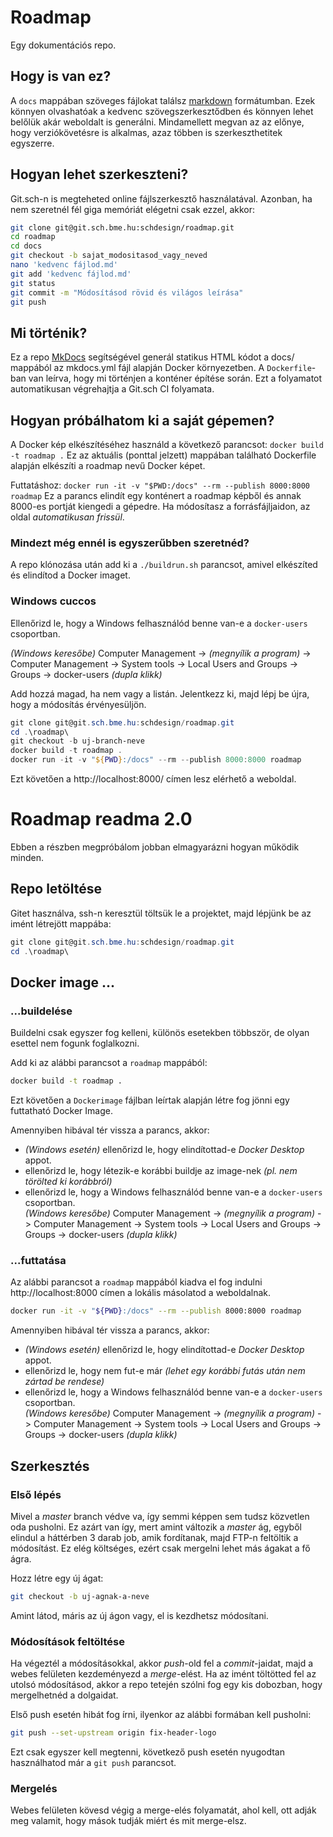 # Roadmap

Egy dokumentációs repo.

## Hogy is van ez?
A `docs` mappában szöveges fájlokat találsz [markdown](https://www.markdownguide.org/cheat-sheet/) formátumban. Ezek könnyen olvashatóak a kedvenc szövegszerkesztődben és könnyen lehet belőlük akár weboldalt is generálni. Mindamellett megvan az az előnye, hogy verziókövetésre is alkalmas, azaz többen is szerkeszthetitek egyszerre.

## Hogyan lehet szerkeszteni?
Git.sch-n is megteheted online fájlszerkesztő használatával. Azonban, ha nem szeretnél fél giga memóriát elégetni csak ezzel, akkor:

```bash
git clone git@git.sch.bme.hu:schdesign/roadmap.git
cd roadmap
cd docs
git checkout -b sajat_modositasod_vagy_neved
nano 'kedvenc fájlod.md'
git add 'kedvenc fájlod.md'
git status
git commit -m "Módosításod rövid és világos leírása"
git push
```

## Mi történik?
Ez a repo [MkDocs](https://www.mkdocs.org/) segítségével generál statikus HTML kódot a docs/ mappából az mkdocs.yml fájl alapján Docker környezetben. A `Dockerfile`-ban van leírva, hogy mi történjen a konténer építése során. Ezt a folyamatot automatikusan végrehajtja a Git.sch CI folyamata.

## Hogyan próbálhatom ki a saját gépemen?

A Docker kép elkészítéséhez használd a következő parancsot: `docker build -t roadmap .` Ez az aktuális (ponttal jelzett) mappában található Dockerfile alapján elkészíti a roadmap nevű Docker képet.

Futtatáshoz: `docker run -it -v "$PWD:/docs" --rm --publish 8000:8000 roadmap` Ez a parancs elindít egy konténert a roadmap képből és annak 8000-es portját  kiengedi a gépedre. Ha módosítasz a forrásfájljaidon, az oldal *automatikusan frissül*.

### Mindezt még ennél is egyszerűbben szeretnéd?
A repo klónozása után add ki a `./buildrun.sh` parancsot, amivel elkészíted és elindítod a Docker imaget.

### Windows cuccos

Ellenőrizd le, hogy a Windows felhasználód benne van-e a `docker-users` csoportban.

*(Windows keresőbe)* Computer Management -> *(megnyílik a program)* -> Computer Management -> System tools -> Local Users and Groups -> Groups -> docker-users *(dupla klikk)*

Add hozzá magad, ha nem vagy a listán. Jelentkezz ki, majd lépj be újra, hogy a módosítás érvényesüljön.

``` PowerShell
git clone git@git.sch.bme.hu:schdesign/roadmap.git
cd .\roadmap\
git checkout -b uj-branch-neve
docker build -t roadmap .
docker run -it -v "${PWD}:/docs" --rm --publish 8000:8000 roadmap
```

Ezt követően a http://localhost:8000/ címen lesz elérhető a weboldal.

# Roadmap readma 2.0

Ebben a részben megpróbálom jobban elmagyarázni hogyan működik minden.

## Repo letöltése

Gitet használva, ssh-n keresztül töltsük le a projektet, majd lépjünk be az imént létrejött mappába:

``` PowerShell
git clone git@git.sch.bme.hu:schdesign/roadmap.git
cd .\roadmap\
```

## Docker image ...

### ...buildelése

Buildelni csak egyszer fog kelleni, különös esetekben többször, de olyan esettel nem fogunk foglalkozni.

Add ki az alábbi parancsot a `roadmap` mappából:

```bash
docker build -t roadmap .
```

Ezt követően a `Dockerimage` fájlban leírtak alapján létre fog jönni egy futtatható Docker Image.

Amennyiben hibával tér vissza a parancs, akkor:

- *(Windows esetén)* ellenőrizd le, hogy elindítottad-e *Docker Desktop* appot.
- ellenőrizd le, hogy létezik-e korábbi buildje az image-nek *(pl. nem törölted ki korábbról)*
- ellenőrizd le, hogy a Windows felhasználód benne van-e a `docker-users` csoportban.\
  *(Windows keresőbe)* Computer Management -> *(megnyílik a program)* -> Computer Management -> System tools -> Local Users and Groups -> Groups -> docker-users *(dupla klikk)*

### ...futtatása

Az alábbi parancsot a `roadmap` mappából kiadva el fog indulni http://localhost:8000 címen a lokális másolatod a weboldalnak.

```bash
docker run -it -v "${PWD}:/docs" --rm --publish 8000:8000 roadmap
```

Amennyiben hibával tér vissza a parancs, akkor:

- *(Windows esetén)* ellenőrizd le, hogy elindítottad-e *Docker Desktop* appot.
- ellenőrizd le, hogy nem fut-e már *(lehet egy korábbi futás után nem zártad be rendese)*
- ellenőrizd le, hogy a Windows felhasználód benne van-e a `docker-users` csoportban.\
  *(Windows keresőbe)* Computer Management -> *(megnyílik a program)* -> Computer Management -> System tools -> Local Users and Groups -> Groups -> docker-users *(dupla klikk)*

## Szerkesztés

### Első lépés

Mivel a *master* branch védve va, így semmi képpen sem tudsz közvetlen oda pusholni. Ez azárt van így, mert amint változik a *master* ág, egyből elindul a háttérben 3 darab job, amik fordítanak, majd FTP-n feltöltik a módosítást. Ez elég költséges, ezért csak mergelni lehet más ágakat a fő ágra.

Hozz létre egy új ágat:

```bash
git checkout -b uj-agnak-a-neve
```

Amint látod, máris az új ágon vagy, el is kezdhetsz módosítani.

### Módosítások feltöltése

Ha végeztél a módosításokkal, akkor *push*-old fel a *commit*-jaidat, majd a webes felületen kezdeményezd a *merge*-elést. Ha az imént töltötted fel az utolsó módosításod, akkor a repo tetején szólni fog egy kis dobozban, hogy mergelhetnéd a dolgaidat.

Első push esetén hibát fog írni, ilyenkor az alábbi formában kell pusholni:

```bash
git push --set-upstream origin fix-header-logo
```

Ezt csak egyszer kell megtenni, következő push esetén nyugodtan használhatod már a `git push` parancsot.

### Mergelés

Webes felületen kövesd végig a merge-elés folyamatát, ahol kell, ott adják meg valamit, hogy mások tudják miért és mit merge-elsz.